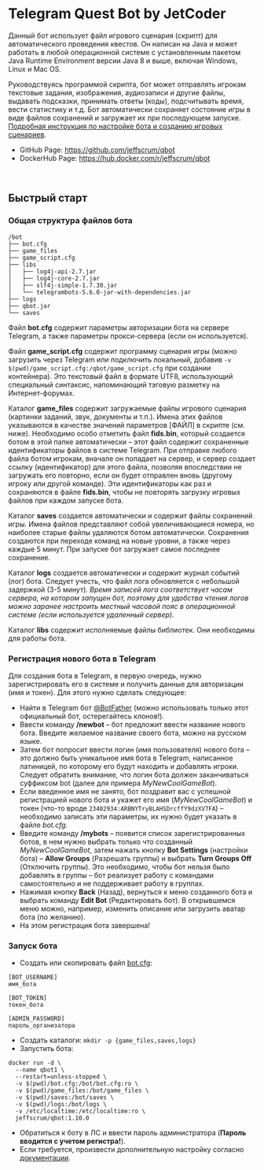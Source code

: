 # Telegram Quest Bot by JetCoder

Данный бот использует файл игрового сценария (скрипт) для автоматического проведения квестов. Он написан на Java и может работать в любой операционной системе с установленным пакетом Java Runtime Environment версии Java 8 и выше, включая Windows, Linux и Mac OS.

Руководствуясь программой скрипта, бот может отправлять игрокам текстовые задания, изображения, аудиозаписи и другие файлы, выдавать подсказки, принимать ответы (коды), подсчитывать время, вести статистику и т.д. Бот автоматически сохраняет состояние игры в виде файлов сохранений и загружает их при последующем запуске. [Подробная инструкция по настройке бота и созданию игровых сценариев](https://github.com/jeffscrum/qbot/blob/master/Documentation-1.10.0.pdf).

- GitHub Page: https://github.com/jeffscrum/qbot
- DockerHub Page: https://hub.docker.com/r/jeffscrum/qbot

<br>

## Быстрый старт

### Общая структура файлов бота
```
/bot
├── bot.cfg
├── game_files
├── game_script.cfg
├── libs
│   ├── log4j-api-2.7.jar
│   ├── log4j-core-2.7.jar
│   ├── slf4j-simple-1.7.30.jar
│   └── telegrambots-5.6.0-jar-with-dependencies.jar
├── logs
├── qbot.jar
└── saves
```

Файл **bot.cfg** содержит параметры авторизации бота на сервере Telegram, а также параметры прокси-сервера (если он используется).

Файл **game_script.cfg** содержит программу сценария игры (можно загрузить через Telegram или подключить локальный, добавив `-v $(pwd)/game_script.cfg:/qbot/game_script.cfg` при создании контейнера). Это текстовый файл в формате UTF8, использующий специальный синтаксис, напоминающий тэговую разметку на Интернет-форумах.

Каталог **game_files** содержит загружаемые файлы игрового сценария (картинки заданий, звук, документы и т.п.). Имена этих файлов указываются в качестве значений параметров [ФАЙЛ] в скрипте (см. ниже). Необходимо особо отметить файл **fids.bin**, который создается ботом в этой папке автоматически – этот файл содержит сохраненные идентификаторы файлов в системе Telegram. При отправке любого файла ботом игрокам, вначале он попадает на сервер, и сервер создает ссылку (идентификатор) для этого файла, позволяя впоследствии не загружать его повторно, если он будет отправлен вновь (другому игроку или другой команде). Эти идентификаторы как раз и сохраняются в файле **fids.bin**, чтобы не повторять загрузку игровых файлов при каждом запуске бота.

Каталог **saves** создается автоматически и содержит файлы сохранений игры. Имена файлов представляют собой увеличивающиеся номера, но наиболее старые файлы удаляются ботом автоматически. Сохранения создаются при переходе команд на новые уровни, а также через каждые 5 минут. При запуске бот загружает самое последнее сохранение.

Каталог **logs** создается автоматически и содержит журнал событий (лог) бота. Следует учесть, что файл лога обновляется с небольшой задержкой (3-5 минут). *Время записей лога соответствует часам сервера, на котором запущен бот, поэтому для удобства чтения логов можно заранее настроить местный часовой пояс в операционной системе (если используется удаленный сервер).*

Каталог **libs** содержит исполняемые файлы библиотек. Они необходимы для работы бота.

### Регистрация нового бота в Telegram

Для создания бота в Telegram, в первую очередь, нужно зарегистрировать его в системе и получить данные для авторизации (имя и токен).
Для этого нужно сделать следующее:

- Найти в Telegram бот [@BotFather](https://telegram.me/BotFather) (можно использовать только этот официальный бот, остерегайтесь клонов!).
- Ввести команду **/newbot** – бот предложит ввести название нового бота. Введите желаемое название своего бота, можно на русском языке.
- Затем бот попросит ввести логин (имя пользователя) нового бота – это должно быть уникальное имя бота в Telegram, написанное латиницей, по которому его будут находить и добавлять игроки. Следует обратить внимание, что логин бота должен заканчиваться суффиксом bot (далее для примера *MyNewCoolGameBot*).
- Если введенное имя не занято, бот поздравит вас с успешной регистрацией нового бота и укажет его имя (*MyNewCoolGameBot*) и токен (что-то вроде `23402934:ARBNYTry8LAHSDrcffY9dzXV7FA`) – необходимо записать эти параметры, их нужно будет указать в файле *bot.cfg*.
- Введите команду **/mybots** – появится список зарегистрированных ботов, в нем нужно выбрать только что созданный *MyNewCoolGameBot*, затем нажать кнопку **Bot Settings** (настройки бота) – **Allow Groups** (Разрешать группы) и выбрать **Turn Groups Off** (Отключить группы). Это необходимо, чтобы бот нельзя было добавлять в группы – бот реализует работу с командами самостоятельно и не поддерживает работу в группах.
- Нажимая кнопку **Back** (Назад), вернуться к меню созданного бота и выбрать команду
**Edit Bot** (Редактировать бот). В открывшемся меню можно, например, изменить описание или загрузить аватар бота (по желанию).
- На этом регистрация бота завершена!


### Запуск бота

- Создать или скопировать файл [bot.cfg](https://raw.githubusercontent.com/jeffscrum/qbot/master/bot/bot.cfg):

```
[BOT_USERNAME]
имя_бота

[BOT_TOKEN]
токен_бота

[ADMIN_PASSWORD]
пароль_организатора
```

- Создать каталоги: `mkdir -p {game_files,saves,logs}`
- Запустить бота:

```
docker run -d \
  --name qbot1 \
  --restart=unless-stopped \
  -v $(pwd)/bot.cfg:/bot/bot.cfg:ro \
  -v $(pwd)/game_files:/bot/game_files \
  -v $(pwd)/saves:/bot/saves \
  -v $(pwd)/logs:/bot/logs \
  -v /etc/localtime:/etc/localtime:ro \
  jeffscrum/qbot:1.10.0
```

- Обратиться к боту в ЛС и ввести пароль администратора (**Пароль вводится с учетом регистра!**).
- Если требуется, произвести дополнительную настройку согласно [документации](https://github.com/jeffscrum/qbot/blob/master/Documentation-1.10.0.pdf).
